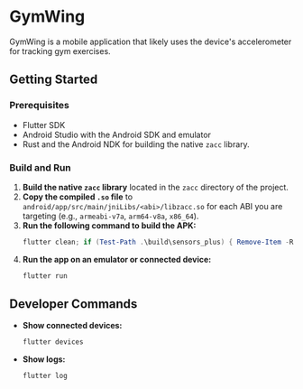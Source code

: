 # GymWing

GymWing is a mobile application that likely uses the device's accelerometer for tracking gym exercises.

## Getting Started

### Prerequisites

*   Flutter SDK
*   Android Studio with the Android SDK and emulator
*   Rust and the Android NDK for building the native `zacc` library.

### Build and Run

1.  **Build the native `zacc` library** located in the `zacc` directory of the project.
2.  **Copy the compiled `.so` file** to `android/app/src/main/jniLibs/<abi>/libzacc.so` for each ABI you are targeting (e.g., `armeabi-v7a`, `arm64-v8a`, `x86_64`).
3.  **Run the following command to build the APK:**
    ```powershell
    flutter clean; if (Test-Path .\build\sensors_plus) { Remove-Item -Recurse -Force .\build\sensors_plus }; flutter pub get; flutter build apk -v
    ```
4.  **Run the app on an emulator or connected device:**
    ```bash
    flutter run
    ```

## Developer Commands

*   **Show connected devices:**
    ```bash
    flutter devices
    ```
*   **Show logs:**
    ```bash
    flutter log
    ```